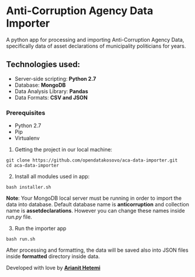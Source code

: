# Anti-Corruption Agency Data Importer
A python app for processing and importing Anti-Corruption Agency Data, specifically data of asset declarations of municipality politicians for years.

## Technologies used:
 * Server-side scripting: **Python 2.7**
 * Database: **MongoDB**
 * Data Analysis Library: **Pandas**
 * Data Formats: **CSV and JSON**

### Prerequisites
 * Python 2.7
 * Pip
 * Virtualenv

1. Getting the project in our local machine:
```
git clone https://github.com/opendatakosovo/aca-data-importer.git
cd aca-data-importer
```
2. Install all modules used in app:
```
bash installer.sh
```

**Note**: Your MongoDB local server must be running in order to import the data into database. Default database name is **anticorruption** and collection name is **assetdeclarations**. However you can change these names inside *run.py* file.

3. Run the importer app
```
bash run.sh
```

After processing and formatting, the data will be saved also into JSON files inside **formatted** directory inside data. 

Developed with love by **[Arianit Hetemi](https://github.com/arianithetemi)**